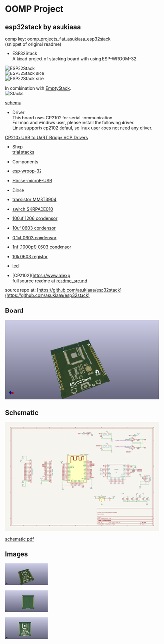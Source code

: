 # OOMP Project  
## esp32stack  by asukiaaa  
  
oomp key: oomp_projects_flat_asukiaaa_esp32stack  
(snippet of original readme)  
  
- ESP32Stack  
A kicad project of stacking board with using ESP-WROOM-32.  
  
![ESP32Stack](docs/esp32stack.jpg)  
![ESP32Stack side](docs/esp32stack_side.jpg)  
![ESP32Stack size](docs/esp32stack_size.png)  
  
In combination with [EmptyStack](https://github.com/asukiaaa/emptystack).  
![Stacks](docs/stacks.jpg)  
  
[schema](docs/esp32stack.pdf)  
  
- Driver  
This board uses CP2102 for serial communication.  
For mac and windiws user, please install the following driver.  
Linux supports cp2102 defaul, so linux user does not need any driver.  
  
[CP210x USB to UART Bridge VCP Drivers](http://www.silabs.com/products/development-tools/software/usb-to-uart-bridge-vcp-drivers)  
  
- Shop  
[trial stacks](https://trialstacks.base.ec/items/6243777)  
  
- Components  
- [esp-wroop-32](http://akizukidenshi.com/catalog/g/gM-11647/)  
- [Hirose-microB-USB](http://akizukidenshi.com/catalog/g/gC-05254/)  
- [Diode](http://akizukidenshi.com/catalog/g/gI-05951/)  
- [transistor MMBT3904](http://akizukidenshi.com/catalog/g/gI-05969/)  
- [switch SKRPACE010](http://akizukidenshi.com/catalog/g/gP-06185/)  
- [100uf 1206 condensor](http://akizukidenshi.com/catalog/g/gP-08260/)  
- [10uf 0603 condensor](http://akizukidenshi.com/catalog/g/gP-07768/)  
- [0.1uf 0603 condensor](http://akizukidenshi.com/catalog/g/gP-04940/)  
- [1nf (1000pf) 0603 condensor](http://akizukidenshi.com/catalog/g/gP-09285/)  
- [10k 0603 registor](http://akizukidenshi.com/catalog/g/gR-06103/)  
- [led](http://akizukidenshi.com/catalog/g/gI-06417/)  
- [CP2102](https://www.aliexp  
  full source readme at [readme_src.md](readme_src.md)  
  
source repo at: [https://github.com/asukiaaa/esp32stack](https://github.com/asukiaaa/esp32stack)  
## Board  
  
[![working_3d.png](working_3d_600.png)](working_3d.png)  
## Schematic  
  
[![working_schematic.png](working_schematic_600.png)](working_schematic.png)  
  
[schematic pdf](working_schematic.pdf)  
## Images  
  
[![working_3d.png](working_3d_140.png)](working_3d.png)  
  
[![working_3d_back.png](working_3d_back_140.png)](working_3d_back.png)  
  
[![working_3d_front.png](working_3d_front_140.png)](working_3d_front.png)  
